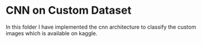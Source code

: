 # CNN on Custom Dataset
In this folder I have implemented the cnn architecture to classify the custom images which is available on kaggle.
